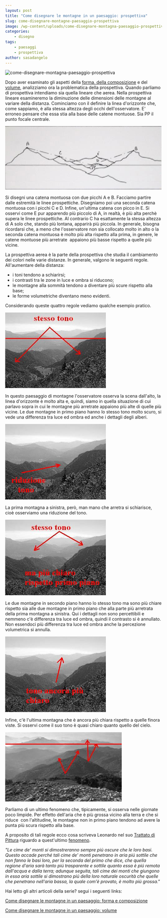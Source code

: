 ```yaml
---
layout: post
title: "Come disegnare le montagne in un paesaggio: prospettiva"
slug: come-disegnare-montagne-paesaggio-prospettiva
image: /wp-content/uploads/come-disegnare-montagna-paesaggio-prospettiva.jpg
categories:
    - disegno
tags:
    - paesaggi
    - prospettiva
author: sasadangelo
---
```


![come-disegnare-montagna-paesaggio-prospettiva](https://www.disegnoepittura.it/wp-content/uploads/come-disegnare-montagna-paesaggio-prospettiva.jpg "come-disegnare-montagna-paesaggio-prospettiva")

Dopo aver esaminato gli aspetti della [forma, della composizione](https://www.disegnoepittura.it/come-disegnare-montagne-paesaggio-forma-composizione/) e del [volume](https://www.disegnoepittura.it/come-disegnare-montagne-paesaggio-volume/), analizziamo ora la problematica della prospettiva. Quando parliamo di prospettiva intendiamo sia quella lineare che aerea. Nella prospettiva lineare esamineremo la diminuzione delle dimensioni delle montagne al variare della distanza. Cominciamo con il definire la linea d'orizzonte che, come sappiamo, è alla stessa altezza degli occhi dell'osservatore. E' erroneo pensare che essa stia alla base delle catene montuose. Sia PP il punto focale centrale.

![come-disegnare-montagna-paesaggio-prospettiva](/wp-content/uploads/come-disegnare-montagna-paesaggio-prospettiva.jpg "come-disegnare-montagna-paesaggio-prospettiva")

Si disegni una catena montuosa con due picchi A e B. Facciamo partire dalle estremità le linee prospettiche. Disegniamo poi una seconda catena montuosa con i picchi C e D. Infine, un'ultima catena con picco in E. Si osservi come E pur apparendo più piccolo di A, in realtà, è più alta perchè supera le linee prospettiche. Al contrario C ha esattamente la stessa altezza di A solo che, stando più lontana, apparirà più piccola. In generale, bisogna ricordarsi che, a meno che l'osservatore non sia collocato molto in alto o la seconda catena montuosa è molto più alta rispetto alla prima, in genere, le catene montuose più arretrate  appaiono più basse rispetto a quelle più vicine.

La prospettiva aerea è la parte della prospettiva che studia il cambiamento dei colori nelle varie distanze. In generale, valgono le seguenti regole. All'aumentare della distanza:

- i toni tendono a schiarirsi;
- i contrasti tra le zone in luce e ombra si riducono;
- le montagne alla sommità tendono a diventare più scure rispetto alla base;
- le forme volumetriche diventano meno evidenti.

Considerando queste quattro regole vediamo qualche esempio pratico.

![come-disegnare-montagne-paesaggio-prospettiva-1](/wp-content/uploads/come-disegnare-montagne-paesaggio-prospettiva-1.jpg "come-disegnare-montagne-paesaggio-prospettiva-1")

In questo paesaggio di montagne l'osservatore osserva la scena dall'alto, la linea d'orizzonte è molto alta e, quindi, siamo in quella situazione di cui parlavo sopra in cui le montagne più arretrate appaiono più alte di quelle più vicine. Le due montagne in primo piano hanno lo stesso tono molto scuro, si vede una differenza tra luce ed ombra ed anche i dettagli degli alberi.

![come-disegnare-montagna-paesaggio-prospettiva-2](/wp-content/uploads/come-disegnare-montagna-paesaggio-prospettiva-2.jpg "come-disegnare-montagna-paesaggio-prospettiva-2")

La prima montagna a sinistra, però, man mano che arretra si schiarisce, cioè osserviamo una riduzione del tono.

![come-disegnare-montagna-paesaggio-prospettiva-3](/wp-content/uploads/come-disegnare-montagna-paesaggio-prospettiva-3.jpg "come-disegnare-montagna-paesaggio-prospettiva-3")

Le due montagne in secondo piano hanno lo stesso tono ma sono più chiare rispetto sia alle due montagne in primo piano che alla parte più arretrata della prima montagna a sinistra. Qui i dettagli non sono percettibili e nemmeno c'è differenza tra luce ed ombra, quindi il contrasto si è annullato. Non essendoci più differenza tra luce ed ombra anche la percezione volumetrica si annulla.

![come-disegnare-montagna-paesaggio-prospettiva-4](/wp-content/uploads/come-disegnare-montagna-paesaggio-prospettiva-4.jpg "come-disegnare-montagna-paesaggio-prospettiva-4")

Infine, c'è l'ultima montagna che è ancora più chiara rispetto a quelle finora viste. Si osservi come il suo tono è quasi chiaro quanto quello del cielo.

![come-disegnare-montagna-paesaggio-prospettiva-6](/wp-content/uploads/come-disegnare-montagna-paesaggio-prospettiva-6.jpg "come-disegnare-montagna-paesaggio-prospettiva-6")

Parliamo di un ultimo fenomeno che, tipicamente, si osserva nelle giornate poco limpide. Per effetto dell'aria che è più grossa vicino alla terra e che si riduce  con l'altitudine, le montagne non in primo piano tendono ad avere la punta più scura rispetto alla base.

A proposito di tali regole ecco cosa scriveva Leonardo nel suo [Trattato di Pittura](https://it.wikisource.org/wiki/Trattato_della_Pittura_(da_Vinci)) riguardo a quest'ultimo [fenomeno](https://it.wikisource.org/wiki/Trattato_della_Pittura_%28da_Vinci%29/Parte_quinta_-_Delle_ombrosit%C3%A0_e_chiarezze_de%27_monti/782._Dell%27aria_che_mostra_pi%C3%BA_chiare_le_radici_de%27_monti_che_le_loro_cime).

_"Le cime de' monti si dimostreranno sempre piú oscure che le loro basi. Questo accade perché tali cime de' monti penetrano in aria piú sottile che non fanno le basi loro, per la seconda del primo che dice, che quella regione d'aria sarà tanto piú trasparente e sottile quanto essa è piú remota dall'acqua e dalla terra; adunque seguita, tali cime dei monti che giungono in essa aria sottile si dimostrano piú della loro naturale oscurità che quelle che penetrano nell'aria bassa, la quale com'è provato, è molto piú grossa."_

Hai letto gli altri articoli della serie? segui i seguenti links:

[Come disegnare le montagne in un paesaggio: forma e composizione](https://www.disegnoepittura.it/come-disegnare-montagne-paesaggio-forma-composizione/)

[Come disegnare le montagne in un paesaggio: volume](https://www.disegnoepittura.it/come-disegnare-montagne-paesaggio-volume/)
